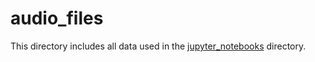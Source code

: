 # audio_files
This directory includes all data used in the [jupyter_notebooks](../jupyter_notebooks/) directory.